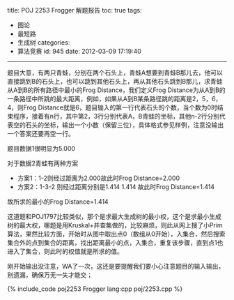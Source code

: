 title: POJ 2253 Frogger 解题报告
toc: true
tags:
  - 图论
  - 最短路
  - 生成树
categories:
  - 算法竞赛
id: 945
date: 2012-03-09 17:19:40
---

题目大意，有两只青蛙，分别在两个石头上，青蛙A想要到青蛙B那儿去，他可以直接跳到B的石头上，也可以跳到其他石头上，再从其他石头跳到B那儿，求青蛙从A到B的所有路径中最小的Frog Distance，我们定义Frog Distance为从A到B的一条路径中所跳的最大距离，例如，如果从A到B某条路径跳的距离是2，5，6，4，则Frog Distance就是6，题目输入的第一行代表石头的个数，当个数为0时结束程序，接着有n行，其中第2，3行分别代表A，B青蛙的坐标，其他n-2行分别代表空的石头的坐标，输出一个小数（保留三位），具体格式参见样例，注意没输出一个答案还要再空一行。

题目数据1很明显为5.000

对于数据2青蛙有两种方案

*   方案1：1-2则经过距离为2.000故此时Frog Distance=2.000
*   方案2：1-3-2 则经过距离分别是1.414 1.414 故此时Frog Distance=1.414

故所求的最小的Frog Distance=1.414

这道题和POJ1797比较类似，那个是求最大生成树的最小权，这个是求最小生成树的最大权，哪题是用Kruskal+并查集做的，比较麻烦，则此从网上搜了小Prim算法，果然比较方面，开始时从图中取出点0（数组从0开始），入集合，然后搜索集合外的点到集合的距离，找出距离最小的点，入集合，重复该步骤，直到点1也进入了集合，则此时的权值就是所求的值。

刚开始输出没注意，WA了一次，这还是要提醒我们要小心注意题目的输入输出，别遗漏，确保万无一失才能交；

{% include_code poj2253 Frogger lang:cpp poj/2253.cpp %}